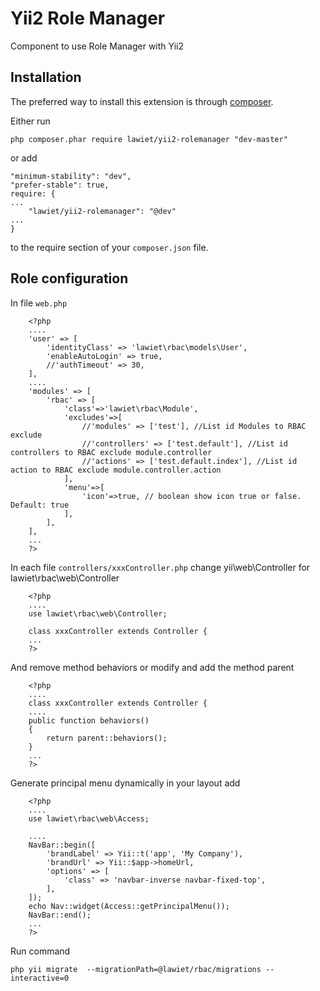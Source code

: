 Yii2 Role Manager
==================
Component to use Role Manager with Yii2


Installation
------------

The preferred way to install this extension is through [composer](http://getcomposer.org/download/).

Either run

```
php composer.phar require lawiet/yii2-rolemanager "dev-master"
```

or add

```
"minimum-stability": "dev",
"prefer-stable": true,
require: {
...
    "lawiet/yii2-rolemanager": "@dev"
...
}
```

to the require section of your `composer.json` file.


Role configuration
--------------------

In file `web.php`
```
    <?php
	....
    'user' => [
        'identityClass' => 'lawiet\rbac\models\User',
        'enableAutoLogin' => true,
        //'authTimeout' => 30,
    ],
	....
	'modules' => [
		'rbac' => [
			'class'=>'lawiet\rbac\Module',
			'excludes'=>[
				//'modules' => ['test'], //List id Modules to RBAC exclude
				//'controllers' => ['test.default'], //List id controllers to RBAC exclude module.controller
				//'actions' => ['test.default.index'], //List id action to RBAC exclude module.controller.action
			],
			'menu'=>[
				'icon'=>true, // boolean show icon true or false. Default: true
			],
		],
	],
	...
    ?>
```

In each file `controllers/xxxController.php` change yii\web\Controller for lawiet\rbac\web\Controller
```
    <?php
	....
	use lawiet\rbac\web\Controller;

	class xxxController extends Controller {
	...
    ?>
```

And remove method behaviors or modify and add the method parent
```
    <?php
	....
	class xxxController extends Controller {
	....
	public function behaviors()
	{
		return parent::behaviors();
	}
	...
    ?>
```

Generate principal menu dynamically in your layout add
```
    <?php
	....
	use lawiet\rbac\web\Access;

	....
	NavBar::begin([
		'brandLabel' => Yii::t('app', 'My Company'),
		'brandUrl' => Yii::$app->homeUrl,
		'options' => [
			'class' => 'navbar-inverse navbar-fixed-top',
		],
	]);
	echo Nav::widget(Access::getPrincipalMenu());
	NavBar::end();
	...
    ?>
```

Run command
```
php yii migrate  --migrationPath=@lawiet/rbac/migrations --interactive=0
```
